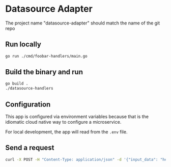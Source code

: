 # Datasource Adapter

The project name "datasource-adapter" should match the name of the git repo

## Run locally

```bash
go run ./cmd/foobar-handlers/main.go
```

## Build the binary and run
```bash
go build . 
./datasource-handlers
```

## Configuration

This app is configured via environment variables because that is the idiomatic cloud native way to configure a microservice. 

For local development, the app will read from the `.env` file.

## Send a request
```bash
curl -X POST -H "Content-Type: application/json" -d '{"input_data": "hello go", "user_id": 123}' http://localhost:8080/page
```
